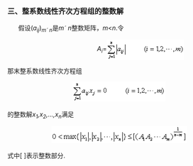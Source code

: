 <div class=Section1>
<h3><span lang=ZH-CN style='font-family:宋体_GB2312'>三、整系数线性齐次方程组的整数解 </span></h3>
<p><span lang=EN-US style='font-family:宋体_GB2312'>&nbsp;&nbsp;&nbsp;&nbsp;&nbsp;&nbsp; </span><span
lang=ZH-CN style='font-family:宋体_GB2312'>假设</span><span lang=EN-US>(<i>a<sub>ij</sub></i>)<i><sub>m</sub></i></span><i><sub><span
lang=EN-US style='font-family:Symbol'>&acute;</span><span lang=EN-US> n</span></sub></i><span
lang=ZH-CN style='font-family:宋体_GB2312'>是</span><i><span lang=EN-US>m</span></i><i><span
lang=EN-US style='font-family:Symbol'>&acute;</span><span lang=EN-US> n</span></i><span
lang=ZH-CN style='font-family:宋体_GB2312'>整数矩阵，</span><i><span lang=EN-US>m</span></i><span
lang=EN-US>&lt;<i>n</i>.</span><span lang=ZH-CN style='font-family:宋体_GB2312'>令</span></p>
<p align=center style='margin-left:72.0pt;text-align:center'><i><span
lang=EN-US>A<sub>i</sub></span></i><span lang=EN-US>=</span><span lang=EN-US
style='font-family:宋体_GB2312'><img width=174 height=46
src="res/17e9d95da129bdd93c34fb6cc6aaaa52_5433_files/Image2044.gif" align=absmiddle></span></p>
<p><span lang=ZH-CN style='font-family:宋体_GB2312'>那末整系数线性齐次方程组</span></p>
<p align=center style='text-align:center'><span lang=EN-US style='font-family:
宋体_GB2312'><img width=210 height=46 src="res/17e9d95da129bdd93c34fb6cc6aaaa52_5433_files/Image2045.gif"></span></p>
<p><span lang=ZH-CN style='font-family:宋体_GB2312'>的整数解</span><i><span
lang=EN-US>x<sub>1</sub>,x<sub>2</sub>,...,x<sub>n</sub></span></i><span
lang=ZH-CN style='font-family:宋体_GB2312'>满足</span></p>
<p align=center style='text-align:center'><span lang=EN-US style='font-family:
宋体_GB2312'><img width=306 height=38 src="res/17e9d95da129bdd93c34fb6cc6aaaa52_5433_files/Image2046.gif"></span></p>
<p><span lang=ZH-CN style='font-family:宋体_GB2312'>式中</span><span lang=EN-US>[ ]</span><span
lang=ZH-CN style='font-family:宋体_GB2312'>表示整数部分</span><span lang=EN-US>.</span></p>
</div>